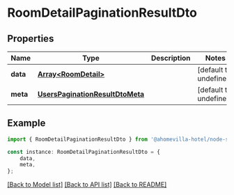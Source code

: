 # RoomDetailPaginationResultDto


## Properties

Name | Type | Description | Notes
------------ | ------------- | ------------- | -------------
**data** | [**Array&lt;RoomDetail&gt;**](RoomDetail.md) |  | [default to undefined]
**meta** | [**UsersPaginationResultDtoMeta**](UsersPaginationResultDtoMeta.md) |  | [default to undefined]

## Example

```typescript
import { RoomDetailPaginationResultDto } from '@ahomevilla-hotel/node-sdk';

const instance: RoomDetailPaginationResultDto = {
    data,
    meta,
};
```

[[Back to Model list]](../README.md#documentation-for-models) [[Back to API list]](../README.md#documentation-for-api-endpoints) [[Back to README]](../README.md)
